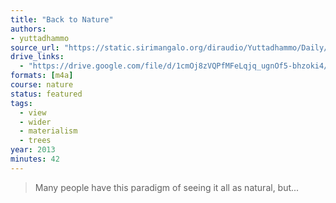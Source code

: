 ```yaml
---
title: "Back to Nature"
authors:
- yuttadhammo
source_url: "https://static.sirimangalo.org/diraudio/Yuttadhammo/Daily/130401_nature.mp3"
drive_links:
  - "https://drive.google.com/file/d/1cmOj8zVQPfMFeLqjq_ugnOf5-bhzoki4/view?usp=sharing"
formats: [m4a]
course: nature
status: featured
tags:
  - view
  - wider
  - materialism
  - trees
year: 2013
minutes: 42
---
```


> Many people have this paradigm of seeing it all as natural, but...

